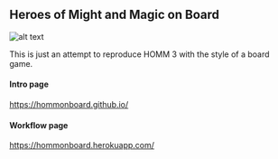 ## Heroes of Might and Magic on Board
![alt text](https://lh3.googleusercontent.com/DSzxqTRhEgznknzAdApnaK4rNLrfJ9z5cL1IW_PajlLkhF1t4OZBaQD3sr7Jz8sMHPIdrxSmEAEsT9VQ_P3cHXvkLtS646ffRCBc7T-8GB7cXc9lgjHW_Xn9SDRgrcRm6nGHq1lKsIM7c31RLK6bVcTw6vb8ZQcg0Z_w2Eg69cpckKmQ72KuiUa6y5Lxa4aAM3x4fZuKz2qAHN1k0OJqVMC8vVq_oCZ5OzBjfsNFASMSum9QrmYGZlLyLdZ5gL_bjnkrFlV86cK15gxTG3KARBoVKXkFD5flYbzqCnlIJpl0uKqM1rMd6Gu0gCoY0B9XR4i5roOa5Un2IARfNhwLNbjvOMHlBudpMidDgmaR3N7X7T6tSOmeEibdlpjBNYethMwIkXfVyRGQfHetANI-YT0Gqu0Pi5v0a493AwSVtW5iFydmsubGRbQ_eM54_rcOlT5I8bjxZw735REmbmEBJIMVigBVaPdG8TodlTdFfuY-ovcr9np2PZQCKrvhLnTafIuIg8PaJ_sz5m4cN6yX2pubLRgeWAygYNhuvja7r9E8BxgdfXhxX-uH0IL8KKxHlsaUXRV88iACy4X8_7LdVuU6LdRuUleMVwapaln7ECrbc-TVADYItVCuwboR7579VYMvhAjB16KY8PcXhEoUXttCjMiHbkb1Ks2Q-tKpgeYMllNBJc8a7wBjGe8=w1440-h367-no?authuser=4)

This is just an attempt to reproduce HOMM 3 with the style of a board game.

#### Intro page
https://hommonboard.github.io/

#### Workflow page
https://hommonboard.herokuapp.com/
